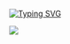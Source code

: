 [![Typing SVG](https://readme-typing-svg.demolab.com?font=Anta&weight=100&size=28&pause=1000&color=F70000&random=false&width=435&lines=Nothing+any+good+isn't+hard)](https://git.io/typing-svg)

<a>
<img src="https://komarev.com/ghpvc/?username=a8m5d&style=for-the-badge&color=red&base=15">
</a>
